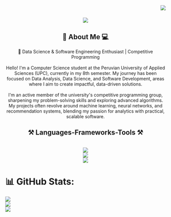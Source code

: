 <img align="right" src="https://visitor-badge.laobi.icu/badge?page_id=Raichi1.Raichi1" />

<h1 align="center">
    <img src="https://readme-typing-svg.herokuapp.com/?font=Righteous&size=35&center=true&vCenter=true&width=500&height=70&duration=4000&lines=Hi!+👋;+I'm+Renzo+Espiritu⭐!;" />
</h1>

<h2 align="center">💫 About Me 💻</h2>
<div align = "center">
    <p>🌟 Data Science & Software Engineering Enthusiast | Competitive Programming<br><br>Hello! I'm a Computer Science student at the Peruvian University of Applied Sciences (UPC), currently in my 8th semester. My journey has been focused on Data Analysis, Data Science, and Software Development, areas where I aim to create impactful, data-driven solutions.<br><br>I'm an active member of the university's competitive programming group, sharpening my problem-solving skills and exploring advanced algorithms. My projects often revolve around machine learning, neural networks, and recommendation systems, blending my passion for analytics with practical, scalable software. </p>

</div>

<h2 align="center">⚒️ Languages-Frameworks-Tools ⚒️</h2>
<br/>
<div align="center">
    <img src="https://skillicons.dev/icons?i=angular,bootstrap,html,css,vscode,github,postman,tailwind,git," /><br>
    <img src="https://skillicons.dev/icons?i=tensorflow,typescript,scikitlearn,python,r,pytorch,flask" /><br>
    <img src="https://skillicons.dev/icons?i=nodejs,cpp,javascript,typescript,express,docker,mongodb,java,postgresql" /><br>
</div>

# 📊 GitHub Stats:
![](https://github-readme-stats.vercel.app/api?username=Raichi1&theme=dark&hide_border=false&include_all_commits=true&count_private=true)<br/>
![](https://github-readme-streak-stats.herokuapp.com/?user=Raichi1&theme=dark&hide_border=false)<br/>
![](https://github-readme-stats.vercel.app/api/top-langs/?username=Raichi1&theme=dark&hide_border=false&include_all_commits=true&count_private=true&layout=compact)

<!-- Proudly created with GPRM ( https://gprm.itsvg.in ) -->
